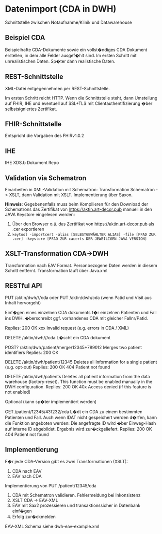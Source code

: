 Datenimport (CDA in DWH)
=================
Schnittstelle zwischen Notaufnahme/Klinik und Datawarehouse

Beispiel CDA
------------
Beispielhafte CDA-Dokumente sowie ein vollst�ndiges CDA Dokument erstellen, in dem alle Felder ausgef�hlt sind. 
Im ersten Schritt mit unrealistischen Daten. Sp�ter dann realistische Daten.

REST-Schnittstelle
-----------------
XML-Datei entgegennehmen per REST-Schnittstelle.

Im ersten Schritt reicht HTTP. Wenn die Schnittstelle steht, dann Umstellung
auf FHIR, IHE und eventuell auf SSL+TLS mit Clientauthentifizierung �ber selbstsigniertes Zertifikat.

FHIR-Schnittstelle
------------------
Entspricht die Vorgaben des FHIRv1.0.2

IHE
---
IHE XDS.b Dokument Repo

Validation via Schematron 
-------------------------
Einarbeiten in XML-Validation mit Schematron: Transformation Schematron -> XSLT, dann Validation mit XSLT.
Implementierung über Saxon. 

**Hinweis**: Gegebenenfalls muss beim Kompilieren für den Download der Schematrons das Zertifikat von https://aktin.art-decor.pub manuell in den JAVA Keystore eingelesen werden:
1. Über den Browser o.ä. das Zertifikat von https://aktin.art-decor.pub als .cer exportieren
2. `keytool -importcert -alias [SELBSTGEWÄHLTER ALIAS] -file [PFAD ZUR .cer] -keystore [PFAD ZUR cacerts DER JEWEILIGEN JAVA VERSION]
   `

XSLT-Transformation CDA->DWH
----------------------------
Transformation nach EAV Format. Personbezogene Daten werden in diesem Schritt entfernt. 
Transformation läuft über Java.xml.

RESTful API
-----------

PUT /aktin/dwh/<patid>/<visit>/cda
oder PUT /aktin/dwh/cda (wenn Patid und Visit aus Inhalt hervorgeht)

Einf�gen eines einzelnen CDA dokuments f�r einzelnen Patienten und Fall ins DWH.
�berschreibt ggf. vorhandenes CDA mit gleicher Fallnr/Patid.

Replies: 
200 OK
xxx Invalid request (e.g. errors in CDA / XML)


DELETE /aktin/dwh/<patid>/<visit>/cda
L�scht ein CDA dokument

POST? /aktin/dwh/patient/merge/12345+789012
Merges two patient identifiers
Replies:
200 OK

DELETE /aktin/dwh/patient/12345
Deletes all Information for a single patient (e.g. opt-out)
Replies:
200 OK
404 Patient not found 

DELETE /aktin/dwh/patients
Deletes all patient information from the data warehouse (factory-reset).
This function must be enabled manually in the DWH configuration.
Replies:
200 OK
40x Access denied (if this feature is not enabled)

Optional (kann sp�ter implementiert werden)

GET /patient/12345/43f232/cda
L�dt ein CDA zu einem bestimmten Patienten und Fall.
Auch wenn IDAT nicht gespeichert werden d�rfen, kann die Funktion angeboten werden: Die angefragte ID wird �ber Einweg-Hash auf interne ID abgebildet. Ergebnis wird zur�ckgeliefert.
Replies:
200 OK
404 Patient not found


Implementierung
---------------
F�r jede CDA-Version gibt es zwei Transformationen (XSLT):
1. CDA nach EAV
2. EAV nach CDA

Implementierung von PUT /patient/12345/cda
1. CDA mit Schematron validieren. Fehlermeldung bei Inkonsistenz
2. XSLT CDA -> EAV-XML
3. EAV mit Sax2 prozessieren und transaktionssicher in Datenbank einf�gen
4. Erfolg zur�ckmelden

EAV-XML Schema siehe dwh-eav-example.xml


